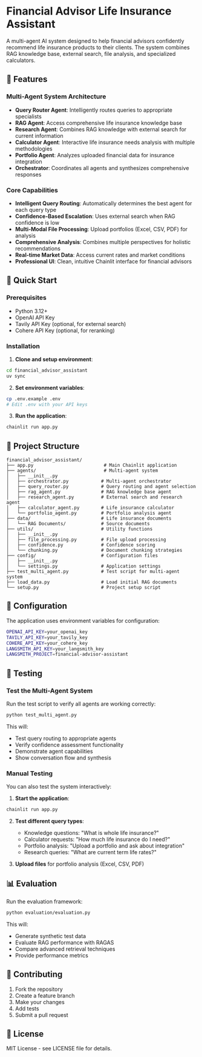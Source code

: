 # Financial Advisor Life Insurance Assistant

A multi-agent AI system designed to help financial advisors confidently recommend life insurance products to their clients. The system combines RAG knowledge base, external search, file analysis, and specialized calculators.

## 🎯 Features

### Multi-Agent System Architecture
- **Query Router Agent**: Intelligently routes queries to appropriate specialists
- **RAG Agent**: Access comprehensive life insurance knowledge base
- **Research Agent**: Combines RAG knowledge with external search for current information
- **Calculator Agent**: Interactive life insurance needs analysis with multiple methodologies
- **Portfolio Agent**: Analyzes uploaded financial data for insurance integration
- **Orchestrator**: Coordinates all agents and synthesizes comprehensive responses

### Core Capabilities
- **Intelligent Query Routing**: Automatically determines the best agent for each query type
- **Confidence-Based Escalation**: Uses external search when RAG confidence is low
- **Multi-Modal File Processing**: Upload portfolios (Excel, CSV, PDF) for analysis
- **Comprehensive Analysis**: Combines multiple perspectives for holistic recommendations
- **Real-time Market Data**: Access current rates and market conditions
- **Professional UI**: Clean, intuitive Chainlit interface for financial advisors

## 🚀 Quick Start

### Prerequisites
- Python 3.12+
- OpenAI API Key
- Tavily API Key (optional, for external search)
- Cohere API Key (optional, for reranking)

### Installation

1. **Clone and setup environment**:
```bash
cd financial_advisor_assistant
uv sync
```

2. **Set environment variables**:
```bash
cp .env.example .env
# Edit .env with your API keys
```

3. **Run the application**:
```bash
chainlit run app.py
```

## 📁 Project Structure

```
financial_advisor_assistant/
├── app.py                          # Main Chainlit application
├── agents/                         # Multi-agent system
│   ├── __init__.py
│   ├── orchestrator.py            # Multi-agent orchestrator
│   ├── query_router.py            # Query routing and agent selection
│   ├── rag_agent.py               # RAG knowledge base agent
│   ├── research_agent.py          # External search and research agent
│   ├── calculator_agent.py        # Life insurance calculator
│   └── portfolio_agent.py         # Portfolio analysis agent
├── data/                          # Life insurance documents
│   └── RAG Documents/             # Source documents
├── utils/                         # Utility functions
│   ├── __init__.py
│   ├── file_processing.py         # File upload processing
│   ├── confidence.py              # Confidence scoring
│   └── chunking.py                # Document chunking strategies
├── config/                        # Configuration files
│   ├── __init__.py
│   └── settings.py                # Application settings
├── test_multi_agent.py            # Test script for multi-agent system
├── load_data.py                   # Load initial RAG documents
└── setup.py                       # Project setup script
```

## 🔧 Configuration

The application uses environment variables for configuration:

```bash
OPENAI_API_KEY=your_openai_key
TAVILY_API_KEY=your_tavily_key
COHERE_API_KEY=your_cohere_key
LANGSMITH_API_KEY=your_langsmith_key
LANGSMITH_PROJECT=financial-advisor-assistant
```

## 🧪 Testing

### Test the Multi-Agent System

Run the test script to verify all agents are working correctly:

```bash
python test_multi_agent.py
```

This will:
- Test query routing to appropriate agents
- Verify confidence assessment functionality
- Demonstrate agent capabilities
- Show conversation flow and synthesis

### Manual Testing

You can also test the system interactively:

1. **Start the application**:
```bash
chainlit run app.py
```

2. **Test different query types**:
   - Knowledge questions: "What is whole life insurance?"
   - Calculator requests: "How much life insurance do I need?"
   - Portfolio analysis: "Upload a portfolio and ask about integration"
   - Research queries: "What are current term life rates?"

3. **Upload files** for portfolio analysis (Excel, CSV, PDF)

## 📊 Evaluation

Run the evaluation framework:

```bash
python evaluation/evaluation.py
```

This will:
- Generate synthetic test data
- Evaluate RAG performance with RAGAS
- Compare advanced retrieval techniques
- Provide performance metrics

## 🤝 Contributing

1. Fork the repository
2. Create a feature branch
3. Make your changes
4. Add tests
5. Submit a pull request

## 📄 License

MIT License - see LICENSE file for details. 